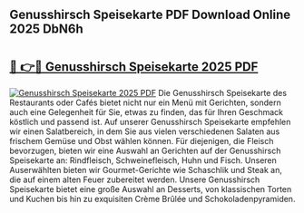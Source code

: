 ## Genusshirsch Speisekarte PDF Download Online 2025 DbN6h

# <h2><a href="http://gc7dmz.nevu.top/?p=Genusshirsch+Speisekarte">🔗 👉🔴 Genusshirsch Speisekarte 2025 PDF</a></h2>

[![Genusshirsch Speisekarte 2025 PDF](https://i.imgur.com/dBaPXMq.png)](http://gc7dmz.nevu.top/?p=Genusshirsch+Speisekarte)
Die Genusshirsch Speisekarte des Restaurants oder Cafés bietet nicht nur ein Menü mit Gerichten, sondern auch eine Gelegenheit für Sie, etwas zu finden, das für Ihren Geschmack köstlich und passend ist. Auf unserer Genusshirsch Speisekarte empfehlen wir einen Salatbereich, in dem Sie aus vielen verschiedenen Salaten aus frischem Gemüse und Obst wählen können. Für diejenigen, die Fleisch bevorzugen, bieten wir eine Auswahl an Gerichten auf der Genusshirsch Speisekarte an: Rindfleisch, Schweinefleisch, Huhn und Fisch. Unseren Auserwählten bieten wir Gourmet-Gerichte wie Schaschlik und Steak an, die auf einem alten Feuer zubereitet werden. Unsere Genusshirsch Speisekarte bietet eine große Auswahl an Desserts, von klassischen Torten und Kuchen bis hin zu exquisiten Crème Brûlée und Schokoladenpyramiden.
